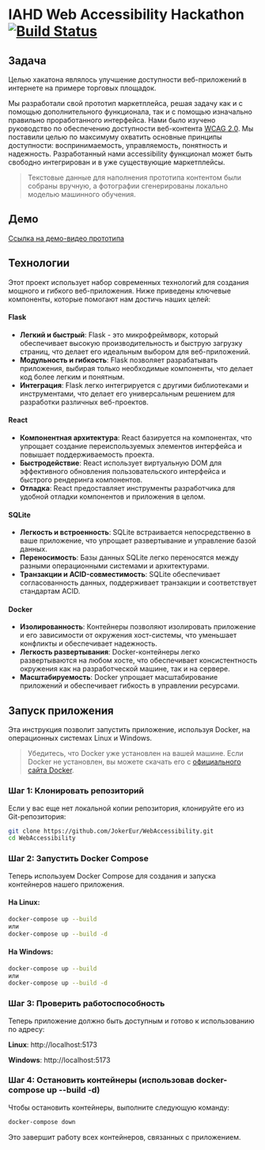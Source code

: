 # IAHD Web Accessibility Hackathon [![Build Status](https://travis-ci.org/joemccann/dillinger.svg?branch=master)](https://travis-ci.org/joemccann/dillinger)

## Задача
Целью хакатона являлось улучшение доступности веб-приложений в интернете на примере торговых площадок.

Мы разработали свой прототип маркетплейса, решая задачу как и с помощью дополнительного функционала, так и с помощью изначально правильно проработанного интерфейса. Нами было изучено руководство по обеспечению доступности веб-контента [WCAG 2.0](http://www.w3.org/TR/WCAG20/). Мы поставили целью по максимуму охватить основные принципы доступности: воспринимаемость, управляемость, понятность и надежность. Разработанный нами accessibility функционал может быть свободно интегрирован и в уже существующие маркетплейсы.

>Текстовые данные для наполнения прототипа контентом были собраны вручную, а фотографии сгенерированы локально моделью машинного обучения.

## Демо
[Ссылка на демо-видео прототипа](https://drive.google.com/file/d/1rIUbims1dzlzeDi3ESrsX6Ff2huoVPU1/view?usp=sharing)

## Технологии 

Этот проект использует набор современных технологий для создания мощного и гибкого веб-приложения. Ниже приведены ключевые компоненты, которые помогают нам достичь наших целей:

#### Flask

- **Легкий и быстрый**: Flask - это микрофреймворк, который обеспечивает высокую производительность и быструю загрузку страниц, что делает его идеальным выбором для веб-приложений.
- **Модульность и гибкость**: Flask позволяет разрабатывать приложения, выбирая только необходимые компоненты, что делает код более легким и понятным.
- **Интеграция**: Flask легко интегрируется с другими библиотеками и инструментами, что делает его универсальным решением для разработки различных веб-проектов.
#### React

- **Компонентная архитектура**: React базируется на компонентах, что упрощает создание переиспользуемых элементов интерфейса и повышает поддерживаемость проекта.
- **Быстродействие**: React использует виртуальную DOM для эффективного обновления пользовательского интерфейса и быстрого рендеринга компонентов.
- **Отладка**: React предоставляет инструменты разработчика для удобной отладки компонентов и приложения в целом.
#### SQLite

- **Легкость и встроенность**: SQLite встраивается непосредственно в ваше приложение, что упрощает развертывание и управление базой данных.
- **Переносимость**: Базы данных SQLite легко переносятся между разными операционными системами и архитектурами.
- **Транзакции и ACID-совместимость**: SQLite обеспечивает согласованность данных, поддерживает транзакции и соответствует стандартам ACID.

#### Docker

- **Изолированность**: Контейнеры позволяют изолировать приложение и его зависимости от окружения хост-системы, что уменьшает конфликты и обеспечивает надежность.
- **Легкость развертывания**: Docker-контейнеры легко развертываются на любом хосте, что обеспечивает консистентность окружения как на разработческой машине, так и на сервере.
- **Масштабируемость**: Docker упрощает масштабирование приложений и обеспечивает гибкость в управлении ресурсами.

## Запуск приложения
Эта инструкция позволит запустить приложение, используя Docker, на операционных системах Linux и Windows.

> Убедитесь, что Docker уже установлен на вашей машине. Если Docker не установлен, вы можете скачать его с [официального сайта Docker](https://www.docker.com/get-started/).

### Шаг 1: Клонировать репозиторий
Если у вас еще нет локальной копии репозитория, клонируйте его из Git-репозитория:

```bash
git clone https://github.com/JokerEur/WebAccessibility.git
cd WebAccessibility
```
### Шаг 2: Запустить Docker Compose
Теперь используем Docker Compose для создания и запуска контейнеров нашего приложения.

#### На Linux:
```bash
docker-compose up --build
или  
docker-compose up --build -d
```

#### На Windows:
```bash
docker-compose up --build 
или  
docker-compose up --build -d
```
### Шаг 3: Проверить работоспособность
Теперь приложение должно быть доступным и готово к использованию по адресу:

**Linux**: 
http://localhost:5173

**Windows**: 
http://localhost:5173

### Шаг 4: Остановить контейнеры (использовав docker-compose up --build -d)
Чтобы остановить контейнеры, выполните следующую команду:

```bash
docker-compose down
```
Это завершит работу всех контейнеров, связанных с приложением.
